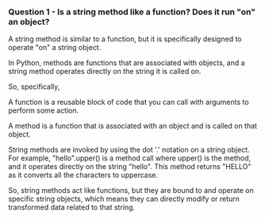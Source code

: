 ### Question 1 - Is a string method like a function? Does it run "on" an object?

A string method is similar to a function, but it is
specifically designed to operate "on" a string object.

In Python, methods are functions that are associated with
objects, and a string method operates directly on the
string it is called on.

So, specifically,

A function is a reusable block of code that you can call
with arguments to perform some action.

A method is a function that is associated with an object
and is called on that object.

String methods are invoked by using the dot '.' notation
on a string object. For example, "hello".upper() is a
method call where upper() is the method, and it operates
directly on the string "hello". This method returns
"HELLO" as it converts all the characters to uppercase.

So, string methods act like functions, but they are bound
to and operate on specific string objects, which means they
can directly modify or return transformed data related to
that string.
